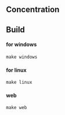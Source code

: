 ## Concentration

## Build

#### for windows

`make windows`

#### for linux

`make linux`

#### web

`make web`